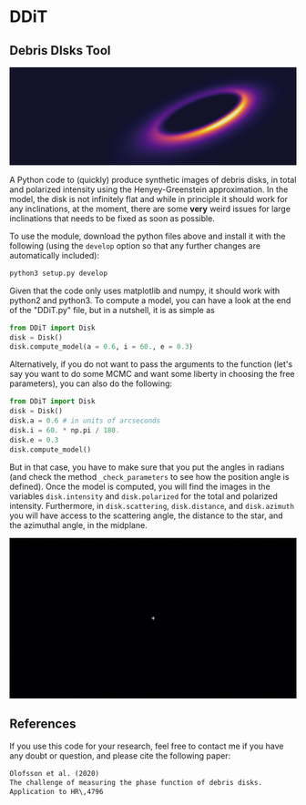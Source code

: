 # DDiT
## Debris DIsks Tool

![screenshot](screenshots/DDiT.png)

A Python code to (quickly) produce synthetic images of debris disks, in total and polarized intensity using the Henyey-Greenstein approximation. In the model, the disk is not infinitely flat and while in principle it should work for any inclinations, at the moment, there are some **very** weird issues for large inclinations that needs to be fixed as soon as possible.

To use the module, download the python files above and install it with the following (using the `develop` option so that any further changes are automatically included):
```python
python3 setup.py develop
```

Given that the code only uses matplotlib and numpy, it should work with python2 and python3. To compute a model, you can have a look at the end of the "DDiT.py" file, but in a nutshell, it is as simple as

```python
from DDiT import Disk
disk = Disk()
disk.compute_model(a = 0.6, i = 60., e = 0.3)
```

Alternatively, if you do not want to pass the arguments to the function (let's say you want to do some MCMC and want some liberty in choosing the free parameters), you can also do the following:

```python
from DDiT import Disk
disk = Disk()
disk.a = 0.6 # in units of arcseconds
disk.i = 60. * np.pi / 180.
disk.e = 0.3
disk.compute_model()
```
But in that case, you have to make sure that you put the angles in radians (and check the method `_check_parameters` to see how the position angle is defined). Once the model is computed, you will find the images in the variables `disk.intensity` and `disk.polarized` for the total and polarized intensity. Furthermore, in `disk.scattering`, `disk.distance`, and `disk.azimuth` you will have access to the scattering angle, the distance to the star, and the azimuthal angle,  in the midplane.

![screenshot](screenshots/animation.gif)

## References

If you use this code for your research, feel free to contact me if you have any doubt or question, and please cite the following paper:
```
Olofsson et al. (2020)
The challenge of measuring the phase function of debris disks. Application to HR\,4796
```

